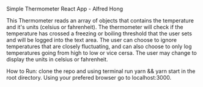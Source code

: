 Simple Thermometer React App - Alfred Hong

This Thermometer reads an array of objects that contains the temperature and it's units (celsius or fahrenheit). The thermometer will check if the temperature has crossed a freezing or boiling threshold that the user sets and will be logged into the text area. The user can choose to ignore temperatures that are closely fluctuating, and can also choose to only log temperatures going from high to low or vice cersa. The user may change to display the units in celsius or fahrenheit.

How to Run:
clone the repo and using terminal run yarn && yarn start in the root directory. Using your prefered browser go to localhost:3000.
